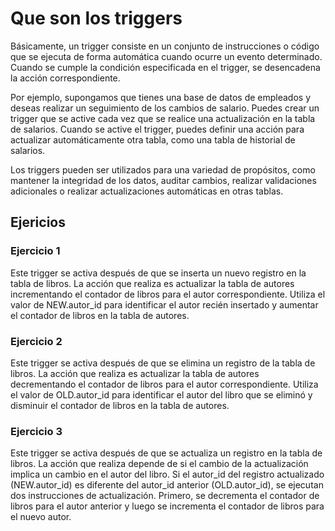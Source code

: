 # Que son los triggers
Básicamente, un trigger consiste en un conjunto de instrucciones o código que se ejecuta de forma automática cuando ocurre un evento determinado. Cuando se cumple la condición especificada en el trigger, se desencadena la acción correspondiente.

Por ejemplo, supongamos que tienes una base de datos de empleados y deseas realizar un seguimiento de los cambios de salario. Puedes crear un trigger que se active cada vez que se realice una actualización en la tabla de salarios. Cuando se active el trigger, puedes definir una acción para actualizar automáticamente otra tabla, como una tabla de historial de salarios.

Los triggers pueden ser utilizados para una variedad de propósitos, como mantener la integridad de los datos, auditar cambios, realizar validaciones adicionales o realizar actualizaciones automáticas en otras tablas.

## Ejericios
### Ejercicio 1
Este trigger se activa después de que se inserta un nuevo registro en la tabla de libros. La acción que realiza es actualizar la tabla de autores incrementando el contador de libros para el autor correspondiente. Utiliza el valor de NEW.autor_id para identificar el autor recién insertado y aumentar el contador de libros en la tabla de autores.
### Ejercicio 2
Este trigger se activa después de que se elimina un registro de la tabla de libros. La acción que realiza es actualizar la tabla de autores decrementando el contador de libros para el autor correspondiente. Utiliza el valor de OLD.autor_id para identificar el autor del libro que se eliminó y disminuir el contador de libros en la tabla de autores.
### Ejercicio 3
Este trigger se activa después de que se actualiza un registro en la tabla de libros. La acción que realiza depende de si el cambio de la actualización implica un cambio en el autor del libro. Si el autor_id del registro actualizado (NEW.autor_id) es diferente del autor_id anterior (OLD.autor_id), se ejecutan dos instrucciones de actualización. Primero, se decrementa el contador de libros para el autor anterior y luego se incrementa el contador de libros para el nuevo autor.
